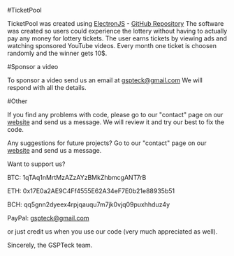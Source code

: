 #TicketPool

TicketPool was created using [ElectronJS](https://www.electronjs.org) - [GitHub Repository](https://github.com/electron)
The software was created so users could experience the lottery without having to actually pay any money for lottery tickets.
The user earns tickets by viewing ads and watching sponsored YouTube videos.
Every month one ticket is choosen randomly and the winner gets 10$.

#Sponsor a video

To sponsor a video send us an email at gspteck@gmail.com
We will respond with all the details.

#Other

If you find any problems with code, please go to our "contact" page on our [website](https://gspteck.wixsite.com/gspteck/)
and send us a message. We will review it and try our best to fix the code.

Any suggestions for future projects? Go to our "contact" page on our  [website](https://gspteck.wixsite.com/gspteck/)
and send us a message.

Want to support us?

BTC: 1qTAq1nMrtMzAZzAYzBMkZhbmcgANT7rB

ETH: 0x17E0a2AE9C4Ff4555E62A34eF7E0b21e88935b51

BCH: qq5gnn2dyeex4rpjqauqu7m7jk0vjq09puxhhduz4y

PayPal: gspteck@gmail.com

or just credit us when you use our code (very much appreciated as well).

Sincerely,
the GSPTeck team.